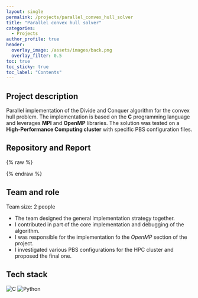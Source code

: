 ```yaml
---
layout: single
permalink: /projects/parallel_convex_hull_solver
title: "Parallel convex hull solver"
categories:
  - Projects
author_profile: true
header:
  overlay_image: /assets/images/back.png
  overlay_filter: 0.5
toc: true
toc_sticky: true
toc_label: "Contents"
---
```


<!-- ### [ Oct. 2022 - Dec 2022 ] -->

## Project description

Parallel implementation of the Divide and Conquer algorithm for the convex hull problem. The implementation is based on the **C** programming language and leverages **MPI** and **OpenMP** libraries. The solution was tested on a **High-Performance Computing cluster** with specific PBS configuration files.

## Repository and Report

{% raw %}
<center>
  <a href="https://github.com/vicentinileonardo/parallel-convex-hull" target="_blank" class="btn"><i class="fa fa-github" style="font-size: 42px;"></i></a>
  <a href="/project_reports/parallel_convex_hull_solver.pdf" target="_blank" class="btn"><i class="fa fa-file-pdf-o" style="font-size: 42px;"></i></a>
</center>
{% endraw %}

## Team and role

Team size: 2 people

+ The team designed the general implementation strategy together. <br>
+ I contributed in part of the core implementation and debugging of the algorithm. <br>
+ I was responsible for the implementation fo the *OpenMP* section of the project. <br>
+ I investigated various PBS configurations for the HPC cluster and proposed the final one. <br>

## Tech stack
![C](https://img.shields.io/badge/C-00599C?style=for-the-badge&logo=c&logoColor=white)
![Python](https://img.shields.io/badge/Python-FFD43B?style=for-the-badge&logo=python&logoColor=blue) 
